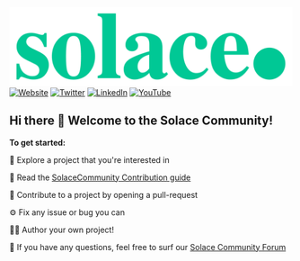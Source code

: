 [![Solace logo - Powering real-time Event-Driven Enterprises.](./Solace_Logo_Green.png)](https://www.solace.com)
[![Website](https://img.shields.io/badge/Website-solace.com-00C895.svg)](https://www.solace.com)
[![Twitter](https://img.shields.io/badge/Twitter-@solace-1E9BF1.svg)](https://twitter.com/solacedotcom)
[![LinkedIn](https://img.shields.io/badge/LinkedIn-@solace-lightgray.svg)](https://www.linkedin.com/company/20219)
[![YouTube](https://img.shields.io/badge/YouTube-@solace-red.svg)](https://www.youtube.com/c/Solacedotcom)

## Hi there 👋 Welcome to the Solace Community! 

**To get started:**

🍿 Explore a project that you're interested in

📖 Read the [SolaceCommunity Contribution guide](https://solace.community/discussion/597/solacecommunity-github-contribution-guide)

🥳 Contribute to a project by opening a pull-request

⚙️ Fix any issue or bug you can

👩‍💻 Author your own project!

🧙 If you have any questions, feel free to surf our [Solace Community Forum](https://solace.community/)
